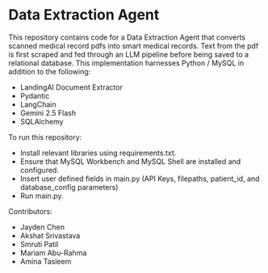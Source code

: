 # Data Extraction Agent

This repository contains code for a Data Extraction Agent that converts scanned medical record pdfs into smart medical records. Text from the pdf is first scraped and fed through an LLM pipeline before being saved to a relational database. This implementation harnesses Python / MySQL in addition to the following:
- LandingAI Document Extractor
- Pydantic
- LangChain
- Gemini 2.5 Flash
- SQLAlchemy

To run this repository:
- Install relevant libraries using requirements.txt.
- Ensure that MySQL Workbench and MySQL Shell are installed and configured.
- Insert user defined fields in main.py (API Keys, filepaths, patient_id, and database_config parameters)
- Run main.py.

Contributors:
- Jayden Chen
- Akshat Srivastava
- Smruti Patil
- Mariam Abu-Rahma
- Amina Tasleem
